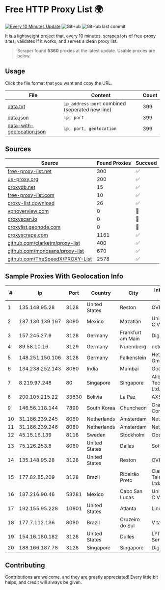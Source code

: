 
# Free HTTP Proxy List 🌍

[![Every 10 Minutes Update](https://github.com/mertguvencli/http-proxy-list/actions/workflows/main.yml/badge.svg?branch=main)](https://github.com/mertguvencli/http-proxy-list/actions/workflows/main.yml)
![GitHub](https://img.shields.io/github/license/mertguvencli/http-proxy-list)
![GitHub last commit](https://img.shields.io/github/last-commit/mertguvencli/http-proxy-list)

It is a lightweight project that, every 10 minutes, scrapes lots of free-proxy sites, validates if it works, and serves a clean proxy list.


> Scraper found **5360** proxies at the latest update. Usable proxies are below.

## Usage

Click the file format that you want and copy the URL.


|File|Content|Count|
|----|-------|-----|
|[data.txt](https://raw.githubusercontent.com/mertguvencli/http-proxy-list/main/proxy-list/data.txt)|`ip_address:port` combined (seperated new line)|399|
|[data.json](https://raw.githubusercontent.com/mertguvencli/http-proxy-list/main/proxy-list/data.json)|`ip, port`|399|
|[data-with-geolocation.json](https://raw.githubusercontent.com/mertguvencli/http-proxy-list/main/proxy-list/data-with-geolocation.json)|`ip, port, geolocation`|399|

## Sources

|Source|Found Proxies|Succeed|
|------|-------------|-------|
|[free-proxy-list.net](https://free-proxy-list.net)|300|✅|
|[us-proxy.org](https://www.us-proxy.org)|200|✅|
|[proxydb.net](http://proxydb.net)|15|✅|
|[free-proxy-list.com](https://free-proxy-list.com/?page=&port=&type%5B%5D=http&type%5B%5D=https&up_time=0&search=Search)|10|✅|
|[proxy-list.download](https://www.proxy-list.download/HTTP)|26|✅|
|[vpnoverview.com](https://vpnoverview.com/privacy/anonymous-browsing/free-proxy-servers)|0|🚫|
|[proxyscan.io](https://www.proxyscan.io)|0|🚫|
|[proxylist.geonode.com](https://proxylist.geonode.com/api/proxy-list?limit=300&page=1&sort_by=lastChecked&sort_type=desc&protocols=http,https)|0|🚫|
|[proxyscrape.com](https://api.proxyscrape.com/v2/?request=displayproxies&protocol=http&timeout=10000&country=all&ssl=all&anonymity=all)|1161|✅|
|[github.com/clarketm/proxy-list](https://raw.githubusercontent.com/clarketm/proxy-list/master/proxy-list-raw.txt)|400|✅|
|[github.com/monosans/proxy-list](https://raw.githubusercontent.com/monosans/proxy-list/main/proxies/http.txt)|670|✅|
|[github.com/TheSpeedX/PROXY-List](https://raw.githubusercontent.com/TheSpeedX/PROXY-List/master/http.txt)|2578|✅|


## Sample Proxies With Geolocation Info

|#|Ip|Port|Country|City|Internet Service Provider|
|-|--|----|-------|----|-------------------------|
|1|135.148.95.28|3128|United States|Reston|OVH SAS|
|2|187.130.139.197|8080|Mexico|Mazatlán|Uninet S.A. de C.V.|
|3|157.245.27.9|3128|Germany|Frankfurt am Main|DigitalOcean, LLC|
|4|89.58.10.16|3129|Germany|Nuremberg|netcup GmbH|
|5|148.251.150.106|3128|Germany|Falkenstein|Hetzner Online GmbH|
|6|134.238.252.143|8080|India|Mumbai|Google LLC|
|7|8.219.97.248|80|Singapore|Singapore|Alibaba (US) Technology Co., Ltd.|
|8|200.105.215.22|33630|Bolivia|La Paz|AXS Bolivia S. A.|
|9|146.56.118.144|7890|South Korea|Chuncheon|Oracle Corporation|
|10|31.186.239.245|8080|Netherlands|Amsterdam|NetSkope Inc|
|11|31.186.239.246|8080|Netherlands|Amsterdam|NetSkope Inc|
|12|45.15.16.139|8118|Sweden|Stockholm|Obehosting AB|
|13|75.126.253.8|8080|United States|Dallas|SoftLayer|
|14|135.148.95.28|3128|United States|Reston|OVH SAS|
|15|177.82.85.209|3128|Brazil|Ribeirão Preto|Claro NXT Telecomunicacoes Ltda|
|16|187.216.90.46|53281|Mexico|Cabo San Lucas|Uninet S.A. de C.V.|
|17|192.155.95.228|10801|United States|Atlanta|Linode, LLC|
|18|177.7.112.136|8080|Brazil|Cruzeiro do Sul|V tal|
|19|154.16.180.182|3128|United States|Dulles|LYIT Internet Services|
|20|188.166.187.78|3128|Singapore|Singapore|DigitalOcean, LLC|



## Contributing

Contributions are welcome, and they are greatly appreciated! Every
little bit helps, and credit will always be given.

